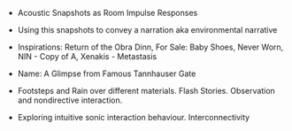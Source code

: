- Acoustic Snapshots as Room Impulse Responses

- Using this snapshots to convey a narration aka environmental narrative

- Inspirations: Return of the Obra Dinn, For Sale: Baby Shoes, Never Worn, NIN - Copy of A, Xenakis - Metastasis

- Name: A Glimpse from Famous Tannhauser Gate

- Footsteps and Rain over different materials. Flash Stories. Observation and nondirective interaction.

- Exploring intuitive sonic interaction behaviour. Interconnectivity
